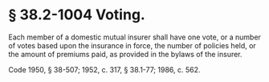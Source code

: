# § 38.2-1004 Voting.

<p>Each member of a domestic mutual insurer shall have one vote, or a number of votes based upon the insurance in force, the number of policies held, or the amount of premiums paid, as provided in the bylaws of the insurer.</p><p>Code 1950, § 38-507; 1952, c. 317, § 38.1-77; 1986, c. 562.</p>